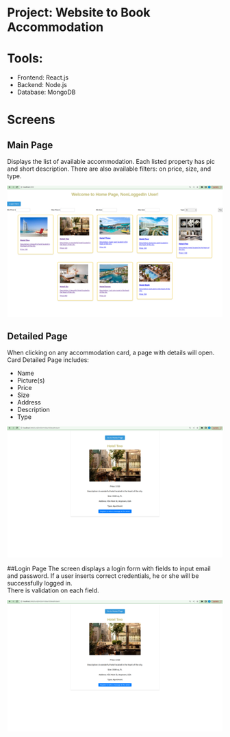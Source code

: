 # Project: Website to Book Accommodation

# Tools:
- Frontend: React.js
- Backend: Node.js
- Database: MongoDB

# Screens

## Main Page
Displays the list of available accommodation. Each listed property has pic and short description. 
There are also available filters: on price, size, and type. 

![img.png](img.png)

## Detailed Page
When clicking on any accommodation card, a page with details will open.
Card Detailed Page includes:

- Name
- Picture(s)
- Price
- Size
- Address
- Description
- Type

![img_1.png](img_1.png)

##Login Page
The screen displays a login form with fields to input email and password. 
If a user inserts correct credentials, he or she will be successfully logged in.  
There is validation on each field.

![img_1.png](img_1.png)
